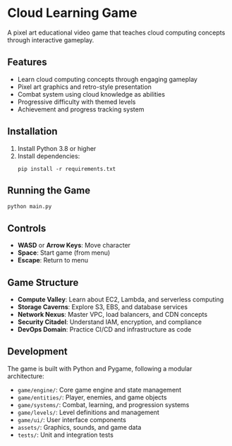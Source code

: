 # Cloud Learning Game

A pixel art educational video game that teaches cloud computing concepts through interactive gameplay.

## Features

- Learn cloud computing concepts through engaging gameplay
- Pixel art graphics and retro-style presentation
- Combat system using cloud knowledge as abilities
- Progressive difficulty with themed levels
- Achievement and progress tracking system

## Installation

1. Install Python 3.8 or higher
2. Install dependencies:
   ```
   pip install -r requirements.txt
   ```

## Running the Game

```
python main.py
```

## Controls

- **WASD** or **Arrow Keys**: Move character
- **Space**: Start game (from menu)
- **Escape**: Return to menu

## Game Structure

- **Compute Valley**: Learn about EC2, Lambda, and serverless computing
- **Storage Caverns**: Explore S3, EBS, and database services
- **Network Nexus**: Master VPC, load balancers, and CDN concepts
- **Security Citadel**: Understand IAM, encryption, and compliance
- **DevOps Domain**: Practice CI/CD and infrastructure as code

## Development

The game is built with Python and Pygame, following a modular architecture:

- `game/engine/`: Core game engine and state management
- `game/entities/`: Player, enemies, and game objects
- `game/systems/`: Combat, learning, and progression systems
- `game/levels/`: Level definitions and management
- `game/ui/`: User interface components
- `assets/`: Graphics, sounds, and game data
- `tests/`: Unit and integration tests